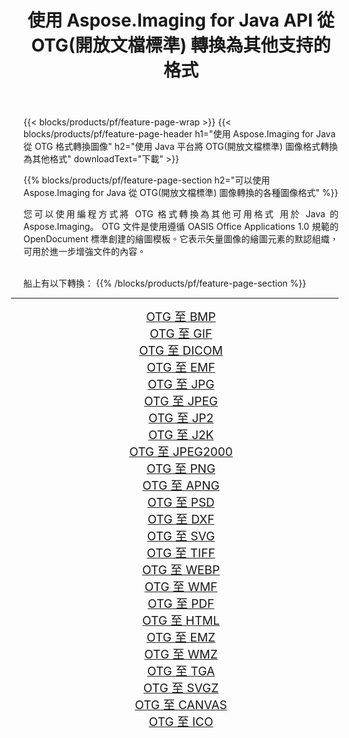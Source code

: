 ﻿---
title: 使用 Aspose.Imaging for Java API 從 OTG(開放文檔標準) 轉換為其他支持的格式 
weight: 3920
url: /zh-hant/java/conversion/from/otg/ 
lang: zh-hant
langdirlevel: 2
locales: zh-hans,ja,it,ru,de,es,fr,nl,id,lt,pl,pt,vi,tr,ko,zh-hant,ar,hi,th,sv,cs,uk,he
description: Aspose.Imaging 可以使用 Java 平台輕鬆地將 OTG(開放文檔標準) 轉換為其他格式
---

{{< blocks/products/pf/feature-page-wrap >}}
{{< blocks/products/pf/feature-page-header h1="使用 Aspose.Imaging for Java 從 OTG 格式轉換圖像" h2="使用 Java 平台將 OTG(開放文檔標準) 圖像格式轉換為其他格式" downloadText="下載" >}}


{{% blocks/products/pf/feature-page-section  h2="可以使用 Aspose.Imaging for Java 從 OTG(開放文檔標準) 圖像轉換的各種圖像格式" %}}
<p align=justify>您可以使用編程方式將 OTG 格式轉換為其他可用格式
用於 Java 的 Aspose.Imaging。 OTG 文件是使用遵循 OASIS Office Applications 1.0 規範的 OpenDocument 標準創建的繪圖模板。它表示矢量圖像的繪圖元素的默認組織，可用於進一步增強文件的內容。</p>
<br/>
船上有以下轉換：
{{% /blocks/products/pf/feature-page-section %}}
<div class="container-fluid productfamilypage bg-gray">
    <div class="convertypes bg-gray agp-content section">
        <div class="container">
		<hr style="margin-left:-20px;"/>
		<div class="row other-converters" style="gap: 10px;font-size: 19px;text-align:center;">
		    <div class='col-md-2 other-converter remove-lp remove-rp'><a href="/imaging/zh-hant/java/conversion/otg-to-bmp/" style="padding:15px;">OTG 至 BMP</a></div><div class='col-md-2 other-converter remove-lp remove-rp'><a href="/imaging/zh-hant/java/conversion/otg-to-gif/" style="padding:15px;">OTG 至 GIF</a></div><div class='col-md-2 other-converter remove-lp remove-rp'><a href="/imaging/zh-hant/java/conversion/otg-to-dicom/" style="padding:15px;">OTG 至 DICOM</a></div><div class='col-md-2 other-converter remove-lp remove-rp'><a href="/imaging/zh-hant/java/conversion/otg-to-emf/" style="padding:15px;">OTG 至 EMF</a></div><div class='col-md-2 other-converter remove-lp remove-rp'><a href="/imaging/zh-hant/java/conversion/otg-to-jpg/" style="padding:15px;">OTG 至 JPG</a></div><div class='col-md-2 other-converter remove-lp remove-rp'><a href="/imaging/zh-hant/java/conversion/otg-to-jpeg/" style="padding:15px;">OTG 至 JPEG</a></div><div class='col-md-2 other-converter remove-lp remove-rp'><a href="/imaging/zh-hant/java/conversion/otg-to-jp2/" style="padding:15px;">OTG 至 JP2</a></div><div class='col-md-2 other-converter remove-lp remove-rp'><a href="/imaging/zh-hant/java/conversion/otg-to-j2k/" style="padding:15px;">OTG 至 J2K</a></div><div class='col-md-2 other-converter remove-lp remove-rp'><a href="/imaging/zh-hant/java/conversion/otg-to-jpeg2000/" style="padding:15px;">OTG 至 JPEG2000</a></div><div class='col-md-2 other-converter remove-lp remove-rp'><a href="/imaging/zh-hant/java/conversion/otg-to-png/" style="padding:15px;">OTG 至 PNG</a></div><div class='col-md-2 other-converter remove-lp remove-rp'><a href="/imaging/zh-hant/java/conversion/otg-to-apng/" style="padding:15px;">OTG 至 APNG</a></div><div class='col-md-2 other-converter remove-lp remove-rp'><a href="/imaging/zh-hant/java/conversion/otg-to-psd/" style="padding:15px;">OTG 至 PSD</a></div><div class='col-md-2 other-converter remove-lp remove-rp'><a href="/imaging/zh-hant/java/conversion/otg-to-dxf/" style="padding:15px;">OTG 至 DXF</a></div><div class='col-md-2 other-converter remove-lp remove-rp'><a href="/imaging/zh-hant/java/conversion/otg-to-svg/" style="padding:15px;">OTG 至 SVG</a></div><div class='col-md-2 other-converter remove-lp remove-rp'><a href="/imaging/zh-hant/java/conversion/otg-to-tiff/" style="padding:15px;">OTG 至 TIFF</a></div><div class='col-md-2 other-converter remove-lp remove-rp'><a href="/imaging/zh-hant/java/conversion/otg-to-webp/" style="padding:15px;">OTG 至 WEBP</a></div><div class='col-md-2 other-converter remove-lp remove-rp'><a href="/imaging/zh-hant/java/conversion/otg-to-wmf/" style="padding:15px;">OTG 至 WMF</a></div><div class='col-md-2 other-converter remove-lp remove-rp'><a href="/imaging/zh-hant/java/conversion/otg-to-pdf/" style="padding:15px;">OTG 至 PDF</a></div><div class='col-md-2 other-converter remove-lp remove-rp'><a href="/imaging/zh-hant/java/conversion/otg-to-html/" style="padding:15px;">OTG 至 HTML</a></div><div class='col-md-2 other-converter remove-lp remove-rp'><a href="/imaging/zh-hant/java/conversion/otg-to-emz/" style="padding:15px;">OTG 至 EMZ</a></div><div class='col-md-2 other-converter remove-lp remove-rp'><a href="/imaging/zh-hant/java/conversion/otg-to-wmz/" style="padding:15px;">OTG 至 WMZ</a></div><div class='col-md-2 other-converter remove-lp remove-rp'><a href="/imaging/zh-hant/java/conversion/otg-to-tga/" style="padding:15px;">OTG 至 TGA</a></div><div class='col-md-2 other-converter remove-lp remove-rp'><a href="/imaging/zh-hant/java/conversion/otg-to-svgz/" style="padding:15px;">OTG 至 SVGZ</a></div><div class='col-md-2 other-converter remove-lp remove-rp'><a href="/imaging/zh-hant/java/conversion/otg-to-canvas/" style="padding:15px;">OTG 至 CANVAS</a></div><div class='col-md-2 other-converter remove-lp remove-rp'><a href="/imaging/zh-hant/java/conversion/otg-to-ico/" style="padding:15px;">OTG 至 ICO</a></div>
                </div>
        </div>
    </div>
</div>
<br/>

